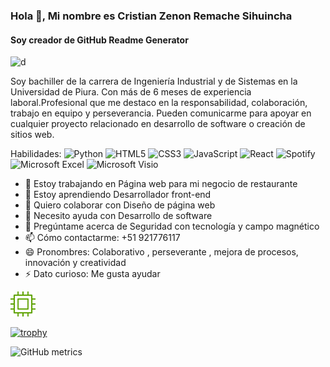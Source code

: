 ### Hola 👋, Mi nombre es Cristian Zenon Remache Sihuincha
#### Soy creador de GitHub Readme Generator

![d](https://arturssmirnovs.github.io/github-profile-readme-generator/images/banner.png)

Soy bachiller de la carrera de Ingeniería Industrial y de Sistemas en la Universidad de Piura. Con más de 6 meses de experiencia laboral.Profesional que me destaco en la responsabilidad, colaboración, trabajo en equipo y perseverancia. Pueden comunicarme  para apoyar en cualquier proyecto relacionado en desarrollo de software o creación de sitios web.

Habilidades: ![Python](https://img.shields.io/badge/python-3670A0?style=for-the-badge&logo=python&logoColor=ffdd54) ![HTML5](https://img.shields.io/badge/html5-%23E34F26.svg?style=for-the-badge&logo=html5&logoColor=white) ![CSS3](https://img.shields.io/badge/css3-%231572B6.svg?style=for-the-badge&logo=css3&logoColor=white) ![JavaScript](https://img.shields.io/badge/javascript-%23323330.svg?style=for-the-badge&logo=javascript&logoColor=%23F7DF1E) ![React](https://img.shields.io/badge/react-%2320232a.svg?style=for-the-badge&logo=react&logoColor=%2361DAFB) ![Spotify](https://img.shields.io/badge/Spotify-1ED760?style=for-the-badge&logo=spotify&logoColor=white) ![Microsoft Excel](https://img.shields.io/badge/Microsoft_Excel-217346?style=for-the-badge&logo=microsoft-excel&logoColor=white) ![Microsoft Visio ](https://img.shields.io/badge/Microsoft_Visio-3955A3?style=for-the-badge&logo=microsoft-visio&logoColor=white)

- 🔭 Estoy trabajando en Página web para mi negocio de restaurante 
- 🌱 Estoy aprendiendo Desarrollador  front-end 
- 👯 Quiero colaborar con Diseño de página web 
- 🤔 Necesito ayuda con Desarrollo de software 
- 💬 Pregúntame acerca de Seguridad con tecnología y campo magnético 
- 📫 Cómo contactarme: +51 921776117 
- 😄 Pronombres: Colaborativo , perseverante , mejora de procesos, innovación y creatividad 
- ⚡ Dato curioso: Me gusta ayudar 


<a href='https://docs.github.com/en/developers'><img src='https://raw.githubusercontent.com/acervenky/animated-github-badges/master/assets/devbadge.gif' width='40' height='40'></a> 

[![trophy](https://github-profile-trophy.vercel.app/?username=https://github.com/Cristian213-prog)](https://github.com/ryo-ma/github-profile-trophy)

![GitHub metrics](https://metrics.lecoq.io/https://github.com/Cristian213-prog)  

